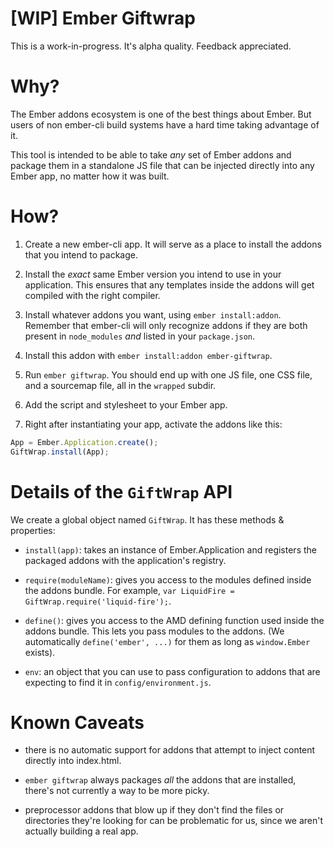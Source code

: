 # [WIP] Ember Giftwrap

This is a work-in-progress. It's alpha quality. Feedback appreciated.

# Why?

The Ember addons ecosystem is one of the best things about Ember. But
users of non ember-cli build systems have a hard time taking advantage
of it.

This tool is intended to be able to take *any* set of Ember addons and
package them in a standalone JS file that can be injected directly
into any Ember app, no matter how it was built.

# How?

1. Create a new ember-cli app. It will serve as a place to install the
   addons that you intend to package.

2. Install the *exact* same Ember version you intend to use in your
   application. This ensures that any templates inside the addons will
   get compiled with the right compiler.

3. Install whatever addons you want, using `ember
   install:addon`. Remember that ember-cli will only recognize addons
   if they are both present in `node_modules` *and* listed in your
   `package.json`.

4. Install this addon with `ember install:addon ember-giftwrap`.

5. Run `ember giftwrap`. You should end up with one JS file, one CSS
   file, and a sourcemap file, all in the `wrapped` subdir.

6. Add the script and stylesheet to your Ember app.

7. Right after instantiating your app, activate the addons like this:

```js
App = Ember.Application.create();
GiftWrap.install(App);
```

# Details of the `GiftWrap` API

We create a global object named `GiftWrap`. It has these methods & properties:

 - `install(app)`: takes an instance of Ember.Application and
   registers the packaged addons with the application's registry.

 - `require(moduleName)`: gives you access to the modules defined
   inside the addons bundle. For example, `var LiquidFire = GiftWrap.require('liquid-fire');`.

 - `define()`: gives you access to the AMD defining function used
   inside the addons bundle. This lets you pass modules to the
   addons. (We automatically `define('ember', ...)` for them as long
   as `window.Ember` exists).

 - `env`: an object that you can use to pass configuration to addons
   that are expecting to find it in `config/environment.js`.

# Known Caveats

 - there is no automatic support for addons that attempt to inject
   content directly into index.html.

 - `ember giftwrap` always packages *all* the addons that are
   installed, there's not currently a way to be more picky.

 - preprocessor addons that blow up if they don't find the files or
   directories they're looking for can be problematic for us, since we
   aren't actually building a real app.
